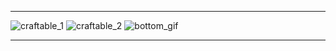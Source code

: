 
***

![craftable_1](https://i.ibb.co.com/whvDcBQb/1.png) 
![craftable_2](https://i.ibb.co.com/4bDfXPW/2.gif)
![bottom_gif](https://i.ibb.co.com/99W8sv4K/bottom-gif.png)

***